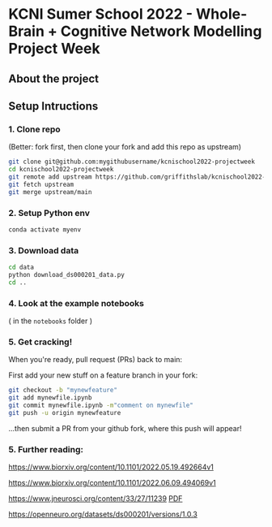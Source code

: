 # KCNI Sumer School 2022 - Whole-Brain + Cognitive Network Modelling Project Week

## About the project



## Setup Intructions


### 1. Clone repo

(Better: fork first, then clone your fork and add this repo as upstream)

```bash
git clone git@github.com:mygithubusername/kcnischool2022-projectweek
cd kcnischool2022-projectweek
git remote add upstream https://github.com/griffithslab/kcnischool2022-projectweek
git fetch upstream
git merge upstream/main
```

### 2. Setup Python env

```bash
conda activate myenv
```

### 3. Download data

```bash
cd data
python download_ds000201_data.py
cd ..
```

### 4. Look at the example notebooks

( in the `notebooks`  folder )

### 5. Get cracking!

When you're ready, pull request (PRs) back to main:

First add your new stuff on a feature branch in your fork:
```bash
git checkout -b "mynewfeature"
git add mynewfile.ipynb
git commit mynewfile.ipynb -m"comment on mynewfile"
git push -u origin mynewfeature
```

...then submit a PR from your github fork, where this push will appear!



### 5. Further reading:

https://www.biorxiv.org/content/10.1101/2022.05.19.492664v1

https://www.biorxiv.org/content/10.1101/2022.06.09.494069v1

https://www.jneurosci.org/content/33/27/11239 [PDF](https://drive.google.com/file/d/1ImucIqk5Cl-8fXVKzal8jY5IaiP5pLgw/view?usp=sharing)

https://openneuro.org/datasets/ds000201/versions/1.0.3


